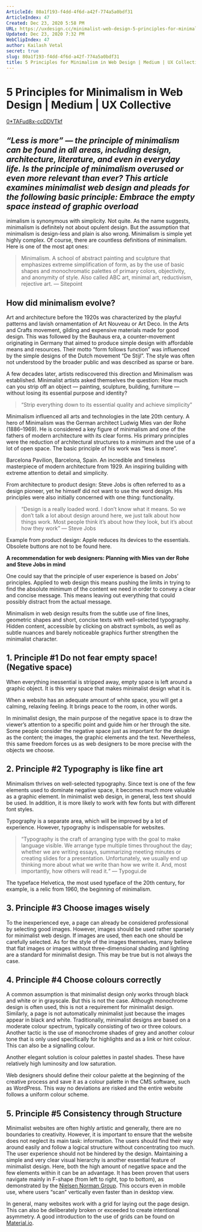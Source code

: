 ```yaml
---
ArticleId: 80a1f193-f4dd-4f6d-a42f-774a5a0bdf31
ArticleIndex: 47
Created: Dec 23, 2020 5:58 PM
URL: https://uxdesign.cc/minimalist-web-design-5-principles-for-minimalism-in-web-design-4a7d4be5d93f
Updated: Dec 23, 2020 7:32 PM
WebClipIndex: 47
author: Kailash Vetal
secret: true
slug: 80a1f193-f4dd-4f6d-a42f-774a5a0bdf31
title: 5 Principles for Minimalism in Web Design | Medium | UX Collective
---
```

#  5 Principles for Minimalism in Web Design | Medium | UX Collective
[0*TAFud8x-ccDDVTkf](47%206bc181b9c6aa49e79d350e01a80c7918/0TAFud8x-ccDDVTkf)

## *“Less is more” — the principle of minimalism can be found in all areas, including design, architecture, literature, and even in everyday life. Is the principle of minimalism overused or even more relevant than ever? This article examines minimalist web design and pleads for the following basic principle: Embrace the empty space instead of graphic overload*

inimalism is synonymous with simplicity. Not quite. As the name suggests, minimalism is definitely not about opulent design. But the assumption that minimalism is design-less and plain is also wrong. Minimalism is simple yet highly complex. Of course, there are countless definitions of minimalism. Here is one of the most apt ones:

> Minimalism. A school of abstract painting and sculpture that emphasizes extreme simplification of form, as by the use of basic shapes and monochromatic palettes of primary colors, objectivity, and anonymity of style. Also called ABC art, minimal art, reductivism, rejective art. — Sitepoint

## How did minimalism evolve?

Art and architecture before the 1920s was characterized by the playful patterns and lavish ornamentation of Art Nouveau or Art Deco. In the Arts and Crafts movement, gilding and expensive materials made for good design. This was followed by the Bauhaus era, a counter-movement originating in Germany that aimed to produce simple design with affordable means and resources. Their motto “form follows function” was influenced by the simple designs of the Dutch movement “De Stijl”. The style was often not understood by the broader public and was described as sparse or bare.

A few decades later, artists rediscovered this direction and Minimalism was established. Minimalist artists asked themselves the question: How much can you strip off an object — painting, sculpture, building, furniture — without losing its essential purpose and identity?

> “Strip everything down to its essential quality and achieve simplicity”

Minimalism influenced all arts and technologies in the late 20th century. A hero of Minimalism was the German architect Ludwig Mies van der Rohe (1886–1969). He is considered a key figure of minimalism and one of the fathers of modern architecture with its clear forms. His primary principles were the reduction of architectural structures to a minimum and the use of a lot of open space. The basic principle of his work was “less is more”.

Barcelona Pavilion, Barcelona, Spain. An incredible and timeless masterpiece of modern architecture from 1929. An inspiring building with extreme attention to detail and simplicity.

From architecture to product design: Steve Jobs is often referred to as a design pioneer, yet he himself did not want to use the word design. His principles were also initially concerned with one thing: functionality.

> “Design is a really loaded word. I don’t know what it means. So we don’t talk a lot about design around here, we just talk about how things work. Most people think it’s about how they look, but it’s about how they work” — Steve Jobs

Example from product design: Apple reduces its devices to the essentials. Obsolete buttons are not to be found here.

**A recommendation for web designers: Planning with Mies van der Rohe and Steve Jobs in mind**

One could say that the principle of user experience is based on Jobs’ principles. Applied to web design this means pushing the limits in trying to find the absolute minimum of the content we need in order to convey a clear and concise message. This means leaving out everything that could possibly distract from the actual message.

Minimalism in web design results from the subtle use of fine lines, geometric shapes and short, concise texts with well-selected typography. Hidden content, accessible by clicking on abstract symbols, as well as subtle nuances and barely noticeable graphics further strengthen the minimalist character.

## 1. Principle #1 Do not fear empty space! (Negative space)

When everything inessential is stripped away, empty space is left around a graphic object. It is this very space that makes minimalist design what it is.

When a website has an adequate amount of white space, you will get a calming, relaxing feeling. It brings peace to the room, in other words.

In minimalist design, the main purpose of the negative space is to draw the viewer’s attention to a specific point and guide him or her through the site. Some people consider the negative space just as important for the design as the content; the images, the graphic elements and the text. Nevertheless, this same freedom forces us as web designers to be more precise with the objects we choose.

## 2. Principle #2 Typography is like fine art

Minimalism thrives on well-selected typography. Since text is one of the few elements used to dominate negative space, it becomes much more valuable as a graphic element. In minimalist web design, in general, less text should be used. In addition, it is more likely to work with few fonts but with different font styles.

Typography is a separate area, which will be improved by a lot of experience. However, typography is indispensable for websites.

> “Typography is the craft of arranging type with the goal to make language visible. We arrange type multiple times throughout the day; whether we are writing essays, summarizing meeting minutes or creating slides for a presentation. Unfortunately, we usually end up thinking more about what we write than how we write it. And, most importantly, how others will read it.“ — Typogui.de

The typeface Helvetica, the most used typeface of the 20th century, for example, is a relic from 1960, the beginning of minimalism.

## 3. Principle #3 Choose images wisely

To the inexperienced eye, a page can already be considered professional by selecting good images. However, images should be used rather sparsely for minimalist web design. If images are used, then each one should be carefully selected. As for the style of the images themselves, many believe that flat images or images without three-dimensional shading and lighting are a standard for minimalist design. This may be true but is not always the case.

## 4. Principle #4 Choose colours correctly

A common assumption is that minimalist design only works through black and white or in grayscale. But this is not the case. Although monochrome design is often used, this is not a requirement for minimalist design. Similarly, a page is not automatically minimalist just because the images appear in black and white. Traditionally, minimalist designs are based on a moderate colour spectrum, typically consisting of two or three colours. Another tactic is the use of monochrome shades of grey and another colour tone that is only used specifically for highlights and as a link or hint colour. This can also be a signalling colour.

Another elegant solution is colour palettes in pastel shades. These have relatively high luminosity and low saturation.

Web designers should define their colour palette at the beginning of the creative process and save it as a colour palette in the CMS software, such as WordPress. This way no deviations are risked and the entire website follows a uniform colour scheme.

## 5. Principle #5 Consistency through Structure

Minimalist websites are often highly artistic and generally, there are no boundaries to creativity. However, it is important to ensure that the website does not neglect its main task: information. The users should find their way around easily and follow a logical structure without concentrating too much. The user experience should not be hindered by the design. Maintaining a simple and very clear visual hierarchy is another essential feature of minimalist design. Here, both the high amount of negative space and the few elements within it can be an advantage. It has been proven that users navigate mainly in F-shape (from left to right, top to bottom), as demonstrated by the [Nielsen Norman Group](https://www.nngroup.com/articles/f-shaped-pattern-reading-web-content/). This occurs even in mobile use, where users “scan” vertically even faster than in desktop view.

In general, many websites work with a grid for laying out the page design. This can also be deliberately broken or exceeded to create intentional asymmetry. A good introduction to the use of grids can be found on [Material.io](https://material.io/design/layout/responsive-layout-grid.html#columns-gutters-and-margins).
